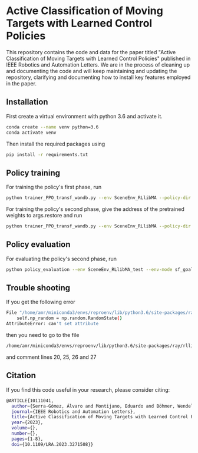 # Active Classification of Moving Targets with Learned Control Policies


This repository contains the code and data for the paper titled "Active Classification of Moving Targets with Learned Control Policies" published in IEEE Robotics and Automation Letters. We are in the process of cleaning up and documenting the code and will keep maintaining and updating the repository, clarifying and documenting how to install key features employed in the paper.


## Installation

First create a virtual environment with python 3.6 and activate it.
```bash
conda create --name venv python=3.6
conda activate venv
```
Then install the required packages using
```bash
pip install -r requirements.txt
```

## Policy training
For training the policy's first phase, run
```bash
python trainer_PPO_transf_wandb.py --env SceneEnv_RLlibMA --policy-dir RAL2023/our_method/seed100/1stphase --nrobots 1 --ntargets 1 12 --training-iteration 6000 --env-mode cte_vel --horizon 400 --seed 100
```
For training the policy's second phase, give the address of the pretrained weights to args.restore and run
```bash
python trainer_PPO_transf_wandb.py --env SceneEnv_RLlibMA --policy-dir RAL2023/our_method/seed100/2ndphase --nrobots 1 --ntargets 1 6 --training-iteration 8000 --env-mode cte_vel --horizon 400 --seed 100
```

## Policy evaluation
For evaluating the policy's second phase, run
```bash
python policy_evaluation --env SceneEnv_RLlibMA_test --env-mode sf_goal --horizon 400
```

## Trouble shooting
If you get the following error
```bash
File "/home/amr/miniconda3/envs/reproenv/lib/python3.6/site-packages/ray/rllib/utils/spaces/repeated.py", line 20, in __init__
    self.np_random = np.random.RandomState()
AttributeError: can't set attribute
```
then you need to go to the file
```bash
/home/amr/miniconda3/envs/reproenv/lib/python3.6/site-packages/ray/rllib/utils/spaces/repeated.py
```
and comment lines 20, 25, 26 and 27


## Citation
If you find this code useful in your research, please consider citing:
```bash
@ARTICLE{10111041,
  author={Serra-Gómez, Álvaro and Montijano, Eduardo and Böhmer, Wendelin and Alonso-Mora, Javier},
  journal={IEEE Robotics and Automation Letters}, 
  title={Active Classification of Moving Targets with Learned Control Policies}, 
  year={2023},
  volume={},
  number={},
  pages={1-8},
  doi={10.1109/LRA.2023.3271508}}
```
